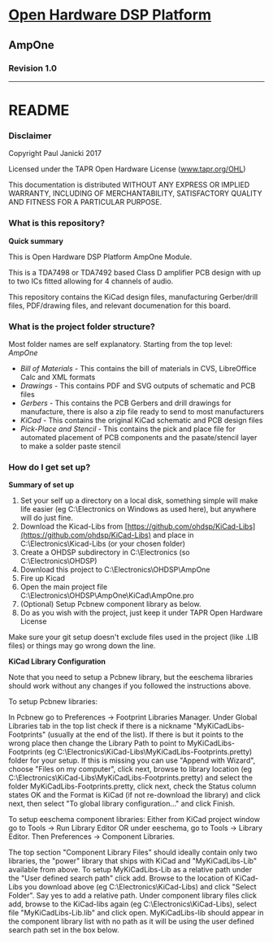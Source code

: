 # [Open Hardware DSP Platform](http://www.ohdsp.org)
## AmpOne
### Revision 1.0

---
# README
### Disclaimer
Copyright Paul Janicki 2017

Licensed under the TAPR Open Hardware License (www.tapr.org/OHL)

This documentation is distributed WITHOUT ANY EXPRESS OR IMPLIED WARRANTY, INCLUDING OF MERCHANTABILITY, SATISFACTORY QUALITY AND FITNESS FOR A PARTICULAR PURPOSE.

### What is this repository?

**Quick summary**

This is Open Hardware DSP Platform AmpOne Module. 

This is a TDA7498 or TDA7492 based Class D amplifier PCB design with up to two ICs fitted allowing for 4 channels of audio.

This repository contains the KiCad design files, manufacturing Gerber/drill files, PDF/drawing files, and relevant documenation for this board.

### What is the project folder structure?
Most folder names are self explanatory. Starting from the top level: \
*AmpOne*
+ *Bill of Materials*  - This contains the bill of materials in CVS, LibreOffice Calc and XML formats
+ *Drawings*  - This contains PDF and SVG outputs of schematic and PCB files
+ *Gerbers* - This contains the PCB Gerbers and drill drawings for manufacture, there is also a zip file ready to send to most manufacturers
+ *KiCad* - This contains the original KiCad schematic and PCB design files
+ *Pick-Place and Stencil* - This contains the pick and place file for automated placement of PCB components and the pasate/stencil layer to make a solder paste stencil 

### How do I get set up?

**Summary of set up**

1. Set your self up a directory on a local disk, something simple will make life easier (eg C:\Electronics on Windows as used here), but anywhere will do just fine.
2. Download the Kicad-Libs from [https://github.com/ohdsp/KiCad-Libs](https://github.com/ohdsp/KiCad-Libs) and place in C:\Electronics\Kicad-Libs (or your chosen folder) 
3. Create a OHDSP subdirectory in C:\Electronics (so C:\Electronics\OHDSP)
3. Download this project to C:\Electronics\OHDSP\AmpOne
4. Fire up Kicad
5. Open the main project file C:\Electronics\OHDSP\AmpOne\KiCad\AmpOne.pro
6. (Optional) Setup Pcbnew component library as below.
7. Do as you wish with the project, just keep it under TAPR Open Hardware License

Make sure your git setup doesn't exclude files used in the project (like .LIB files) or things may go wrong down the line.

**KiCad Library Configuration**

Note that you need to setup a Pcbnew library, but the eeschema libraries should work without any changes if you followed the instructions above.

To setup Pcbnew libraries:

In Pcbnew go to Preferences -> Footprint Libraries Manager. Under Global Libraries tab in the top list check if there is a nickname "MyKiCadLibs-Footprints" (usually at the end of the list). If there is but it points to the wrong place then change the Library Path to point to MyKiCadLibs-Footprints (eg C:\Electronics\KiCad-Libs\MyKiCadLibs-Footprints.pretty) folder for your setup. If this is missing you can use "Append with Wizard", choose "Files on my computer", click next, browse to library location (eg C:\Electronics\KiCad-Libs\MyKiCadLibs-Footprints.pretty) and select the folder MyKiCadLibs-Footprints.pretty, click next, check the Status column states OK and the Format is KiCad (if not re-download the library) and click next, then select "To global library configuration..." and click Finish.


To setup eeschema component libraries:
Either from KiCad project window go to Tools -> Run Library Editor OR under eeschema, go to Tools -> Library Editor. Then Preferences -> Component Libraries.

The top section "Component Library Files" should ideally contain only two libraries, the "power" library that ships with KiCad and "MyKiCadLibs-Lib" available from above. To setup MyKiCadLibs-Lib as a relative path under the "User defined search path" click add. Browse to the location of KiCad-Libs you download above (eg C:\Electronics\KiCad-Libs) and click "Select Folder". Say yes to add a relative path. Under component library files click add, browse to the KiCad-libs again (eg C:\Electronics\KiCad-Libs), select file "MyKiCadLibs-Lib.lib" and click open. MyKiCadLibs-lib should appear in the component library list with no path as it will be using the user defined search path set in the box below. 
